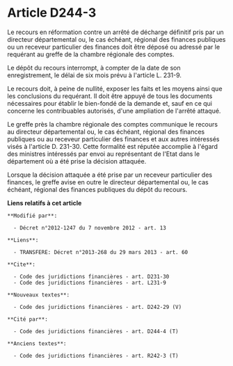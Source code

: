 # Article D244-3

Le recours en réformation contre un arrêté de décharge définitif pris par un   directeur départemental ou, le cas échéant,
régional des finances publiques  ou un receveur particulier des finances doit être déposé ou adressé par le requérant au
greffe de la chambre régionale des comptes. 

Le dépôt du recours interrompt, à compter de la date de son enregistrement, le délai de six mois prévu à l'article L. 231-9. 

Le recours doit, à peine de nullité, exposer les faits et les moyens ainsi que les conclusions du requérant. Il doit être
appuyé de tous les documents nécessaires pour établir le bien-fondé de la demande et, sauf en ce qui concerne les
contribuables autorisés, d'une ampliation de l'arrêté attaqué. 

Le greffe près la chambre régionale des comptes communique le recours au   directeur départemental ou, le cas échéant,
régional des finances publiques  ou au receveur particulier des finances et aux autres intéressés visés à l'article D.
231-30. Cette formalité est réputée accomplie à l'égard des ministres intéressés par envoi au représentant de l'Etat dans le
département où a été prise la décision attaquée. 

Lorsque la décision attaquée a été prise par un receveur particulier des finances, le greffe avise en outre le   directeur
départemental ou, le cas échéant, régional des finances publiques  du dépôt du recours.

**Liens relatifs à cet article**

	**Modifié par**:

	  - Décret n°2012-1247 du 7 novembre 2012 - art. 13

	**Liens**:

	  - TRANSFERE: Décret n°2013-268 du 29 mars 2013 - art. 60

	**Cite**:

	  - Code des juridictions financières - art. D231-30
	  - Code des juridictions financières - art. L231-9

	**Nouveaux textes**:

	  - Code des juridictions financières - art. D242-29 (V)

	**Cité par**:

	  - Code des juridictions financières - art. D244-4 (T)

	**Anciens textes**:

	  - Code des juridictions financières - art. R242-3 (T)
